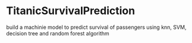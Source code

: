 # TitanicSurvivalPrediction
build a machinie model to predict survival of passengers using knn, SVM, decision tree and random forest algorithm
